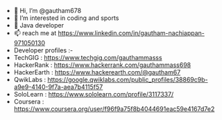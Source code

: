- 👋 Hi, I’m @gautham678
- 👀 I’m interested in coding and sports
- 🌱 Java developer
- 📫 reach me at https://www.linkedin.com/in/gautham-nachiappan-971050130
-  Developer profiles :-
-  TechGIG : https://www.techgig.com/gauthammasss
-  HackerRank : https://www.hackerrank.com/gauthammass698
-  HackerEarth : https://www.hackerearth.com/@gautham67
-  QwikLabs : https://google.qwiklabs.com/public_profiles/38869c9b-a9e9-4140-9f7a-aea7b4115f57
-  SoloLearn : https://www.sololearn.com/profile/3117337/
-  Coursera : https://www.coursera.org/user/f96f9a75f8b4044691eac59e4167d7e2

  <!---
gautham678/gautham678 is a ✨ special ✨ repository because its `README.md` (this file) appears on your GitHub profile.
You can click the Preview link to take a look at your changes.
--->
